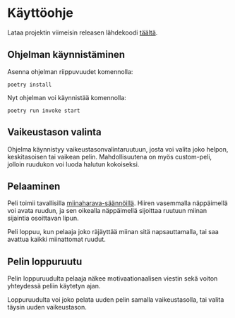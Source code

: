 # Käyttöohje

Lataa projektin viimeisin releasen lähdekoodi [täältä](https://github.com/akskokki/ot-harjoitustyo/releases).

## Ohjelman käynnistäminen

Asenna ohjelman riippuvuudet komennolla:

```
poetry install
```

Nyt ohjelman voi käynnistää komennolla:

```
poetry run invoke start
```

## Vaikeustason valinta

Ohjelma käynnistyy vaikeustasonvalintaruutuun, josta voi valita joko helpon, keskitasoisen tai vaikean pelin. Mahdollisuutena on myös custom-peli, jolloin ruudukon voi luoda halutun kokoiseksi.

## Pelaaminen

Peli toimii tavallisilla [miinaharava-säännöillä](https://minesweepergame.com/strategy/how-to-play-minesweeper.php). Hiiren vasemmalla näppäimellä voi avata ruudun, ja sen oikealla näppäimellä sijoittaa ruutuun miinan sijaintia osoittavan lipun.

Peli loppuu, kun pelaaja joko räjäyttää miinan sitä napsauttamalla, tai saa avattua kaikki miinattomat ruudut.

## Pelin loppuruutu

Pelin loppuruudulta pelaaja näkee motivaationaalisen viestin sekä voiton yhteydessä peliin käytetyn ajan. 

Loppuruudulta voi joko pelata uuden pelin samalla vaikeustasolla, tai valita täysin uuden vaikeustason.
